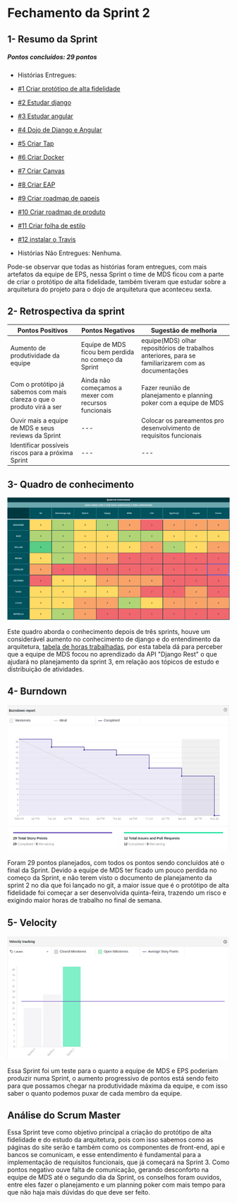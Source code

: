 # Fechamento da Sprint 2

## 1- Resumo da Sprint

##### Pontos concluídos: 29 pontos

- Histórias Entregues:

- [#1 Criar protótipo de alta fidelidade](https://github.com/fga-eps-mds/2019.2-FoodCare/issues/28)

- [#2 Estudar django](https://github.com/fga-eps-mds/2019.2-FoodCare/issues/30)

- [#3 Estudar angular](https://github.com/fga-eps-mds/2019.2-FoodCare/issues/30)

- [#4 Dojo de Django e Angular](https://github.com/fga-eps-mds/2019.2-FoodCare/issues/30)

- [#5 Criar Tap](https://github.com/fga-eps-mds/2019.2-FoodCare/issues/16)

- [#6 Criar Docker](https://github.com/fga-eps-mds/2019.2-FoodCare/issues/27)

- [#7 Criar Canvas](https://github.com/fga-eps-mds/2019.2-FoodCare/issues/22)

- [#8 Criar EAP](https://github.com/fga-eps-mds/2019.2-FoodCare/issues/24)

- [#9 Criar roadmap de papeis](https://github.com/fga-eps-mds/2019.2-FoodCare/issues/26)

- [#10 Criar roadmap de produto](https://github.com/fga-eps-mds/2019.2-FoodCare/issues/25)

- [#11 Criar folha de estilo](https://github.com/fga-eps-mds/2019.2-FoodCare/issues/29)

- [#12 instalar o Travis](https://github.com/fga-eps-mds/2019.2-FoodCare/issues/31)

- Histórias Não Entregues:
Nenhuma.

Pode-se observar que todas as histórias foram entregues, com mais artefatos da equipe de EPS, nessa Sprint o time de MDS ficou com a parte de criar o protótipo de alta fidelidade, também tiveram que estudar sobre a arquitetura do projeto para o dojo de arquitetura que aconteceu sexta.

## 2- Retrospectiva da sprint
|**Pontos Positivos**|**Pontos Negativos**|**Sugestão de melhoria**|
|---|---|---|
|Aumento de produtividade da equipe|Equipe de MDS ficou bem perdida no começo da Sprint|equipe(MDS) olhar repositórios de trabalhos anteriores, para se familiarizarem com as documentações|
|Com o protótipo já sabemos com mais clareza o que o produto virá a ser|Ainda não começamos a mexer com recursos funcionais|Fazer reunião de planejamento e planning poker com a equipe de MDS |
|Ouvir mais a equipe de MDS e seus reviews da Sprint|---|Colocar os pareamentos pro desenvolvimento de requisitos funcionais|
|Identificar possíveis riscos para a próxima Sprint|---|---|

## 3- Quadro de conhecimento
![Quadro de conhecimento](img2/conhecimento_2.png)

Este quadro aborda o conhecimento depois de três sprints, houve um considerável aumento no conhecimento de django e do entendimento da arquitetura, [tabela de horas trabalhadas](https://docs.google.com/spreadsheets/d/1NrR6Oh-tJsaAimDdOja_gvTsL-g2F_3fklMY8SX_2AQ/edit#gid=644793269), por esta tabela dá para perceber que a equipe de MDS focou no aprendizado da API "Django Rest" o que ajudará no planejamento da sprint 3, em relação aos tópicos de estudo e distribuição de atividades.

## 4- Burndown
![Burndown](img2/burndown_2.png)

Foram 29 pontos planejados, com todos os pontos sendo concluídos até o final da Sprint. Devido a equipe de MDS ter ficado um pouco perdida no começo da Sprint, e não terem visto o documento de planejamento da sprint 2 no dia que foi lançado no git, a maior issue que é o protótipo de alta fidelidade foi começar a ser desenvolvida quinta-feira, trazendo um risco e exigindo maior horas de trabalho no final de semana.

## 5- Velocity
![Velocity](img2/velocity_2.png)

Essa Sprint foi um teste para o quanto a equipe de MDS e EPS poderiam produzir numa Sprint, o aumento progressivo de pontos está sendo feito para que possamos chegar na produtividade máxima da equipe, e com isso saber o quanto podemos puxar de cada membro da equipe.

## Análise do Scrum Master

Essa Sprint teve como objetivo principal a criação do protótipo de alta fidelidade e do estudo da arquitetura, pois com isso sabemos como as páginas do site serão e também como os componentes de front-end, api e bancos se comunicam, e esse entendimento é fundamental para a implementação de requisitos funcionais, que já começará na Sprint 3. Como pontos negativo ouve falta de comunicação, gerando desconforto na equipe de MDS até o segundo dia da Sprint, os conselhos foram ouvidos, entre eles fazer o planejamento e um planning poker com mais tempo para que não haja mais dúvidas do que deve ser feito.
